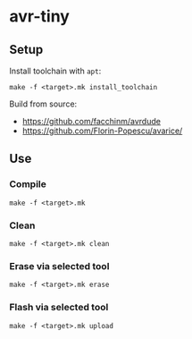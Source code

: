# avr-tiny
## Setup
Install toolchain with `apt`:
```shell
make -f <target>.mk install_toolchain
```

Build from source:
- https://github.com/facchinm/avrdude
- https://github.com/Florin-Popescu/avarice/

## Use
### Compile
```shell
make -f <target>.mk
```

### Clean
```shell
make -f <target>.mk clean
```

### Erase via selected tool
```shell
make -f <target>.mk erase
```

### Flash via selected tool
```shell
make -f <target>.mk upload
```
